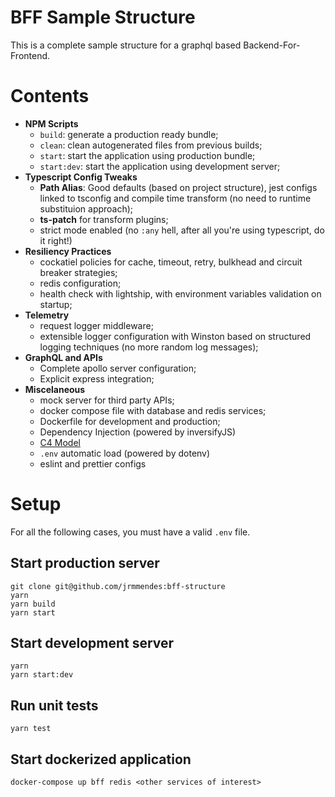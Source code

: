 # BFF Sample Structure

This is a complete sample structure for a graphql based Backend-For-Frontend.

# Contents
- **NPM Scripts**
  - `build`: generate a production ready bundle;
  - `clean`: clean autogenerated files from previous builds;
  - `start`: start the application using production bundle;
  - `start:dev`: start the application using development server;
- **Typescript Config Tweaks**
  - **Path Alias**: Good defaults (based on project structure), jest configs linked to tsconfig and compile time transform (no need to runtime substituion approach);
  - **ts-patch** for transform plugins;
  - strict mode enabled (no `:any` hell, after all you're using typescript, do it right!)
- **Resiliency Practices**
  - cockatiel policies for cache, timeout, retry, bulkhead and circuit breaker strategies;
  - redis configuration;
  - health check with lightship, with environment variables validation on startup;
- **Telemetry**
  - request logger middleware;
  - extensible logger configuration with Winston based on structured logging techniques (no more random log messages);
- **GraphQL and APIs**
  - Complete apollo server configuration;
  - Explicit express integration;
- **Miscelaneous**
  - mock server for third party APIs;
  - docker compose file with database and redis services;
  - Dockerfile for development and production;
  - Dependency Injection (powered by inversifyJS)
  - [C4 Model](https://c4model.com)
  - `.env` automatic load (powered by dotenv)
  - eslint and prettier configs

# Setup
For all the following cases, you must have a valid `.env` file. 
## Start production server
```
git clone git@github.com/jrmmendes:bff-structure
yarn
yarn build
yarn start
```
## Start development server
```
yarn
yarn start:dev
```

## Run unit tests
```
yarn test
```

## Start dockerized application
```
docker-compose up bff redis <other services of interest>
```